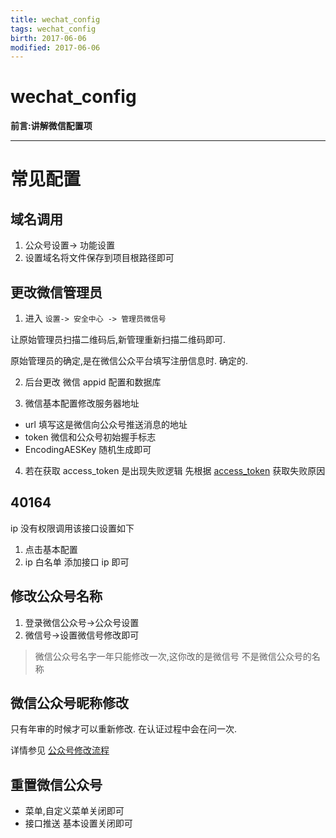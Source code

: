 ```yaml
---
title: wechat_config    
tags: wechat_config      
birth: 2017-06-06      
modified: 2017-06-06      
---
```


wechat_config
===
**前言:讲解微信配置项**

---

# 常见配置

## 域名调用
1. 公众号设置-> 功能设置
2. 设置域名将文件保存到项目根路径即可

## 更改微信管理员
1. 进入 `设置-> 安全中心 -> 管理员微信号`

让原始管理员扫描二维码后,新管理重新扫描二维码即可.

原始管理员的确定,是在微信公众平台填写注册信息时.
确定的.

2. 后台更改 微信 appid 配置和数据库

3. 微信基本配置修改服务器地址

* url 填写这是微信向公众号推送消息的地址
* token 微信和公众号初始握手标志
* EncodingAESKey 随机生成即可

4. 若在获取 access_token 是出现失败逻辑
先根据 [access_token](https://mp.weixin.qq.com/wiki?id=mp1421140183&highline=40164) 获取失败原因
 
##  40164 

ip 没有权限调用该接口设置如下

1. 点击基本配置
2. ip 白名单 添加接口 ip 即可

## 修改公众号名称
1. 登录微信公众号->公众号设置
2. 微信号->设置微信号修改即可

> 微信公众号名字一年只能修改一次,这你改的是微信号
不是微信公众号的名称


## 微信公众号昵称修改

只有年审的时候才可以重新修改.
在认证过程中会在问一次.

详情参见 [公众号修改流程](https://kf.qq.com/faq/120911VrYVrA160722nURN7r.html)


## 重置微信公众号
* 菜单,自定义菜单关闭即可
* 接口推送 基本设置关闭即可